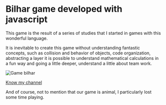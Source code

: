 # Bilhar game developed with javascript
This game is the result of a series of studies that I started in games with this wonderful language.

It is inevitable to create this game without understanding fantastic concepts, such as collision and behavior of objects, code organization,
abstracting a layer it is possible to understand mathematical calculations in a fun way and going a little deeper, understand a little about
team work.


![Game bilhar](https://github.com/jeaanca/bilhar-game/blob/master/game.gif)

[Know my channel](https://www.youtube.com/channel/UCjSFU-9JUt2ATyjomcsRgSQ)

And of course, not to mention that our game is animal, I particularly lost some time playing.
